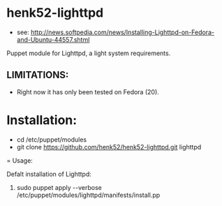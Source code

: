 henk52-lighttpd
===============

* see: http://news.softpedia.com/news/Installing-Lighttpd-on-Fedora-and-Ubuntu-44557.shtml

Puppet module for Lighttpd, a light system requirements.


## LIMITATIONS:
* Right now it has only been tested on Fedora (20).


# Installation:
* cd /etc/puppet/modules
* git clone https://github.com/henk52/henk52-lighttpd.git lighttpd


= Usage:

Defalt installation of Lighttpd:
1. sudo puppet apply --verbose /etc/puppet/modules/lighttpd/manifests/install.pp
